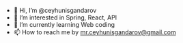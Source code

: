 - 👋 Hi, I’m @ceyhunisgandarov
- 👀 I’m interested in Spring, React, API
- 🌱 I’m currently learning Web coding
- 📫 How to reach me by mr.ceyhunisgandarov@gmail.com

<!---
ceyhunisgandarov/ceyhunisgandarov is a ✨ special ✨ repository because its `README.md` (this file) appears on your GitHub profile.
You can click the Preview link to take a look at your changes.
--->
